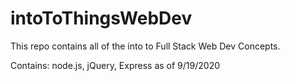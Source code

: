 # intoToThingsWebDev

This repo contains all of the into to Full Stack Web Dev Concepts.

Contains: node.js, jQuery, Express as of 9/19/2020
